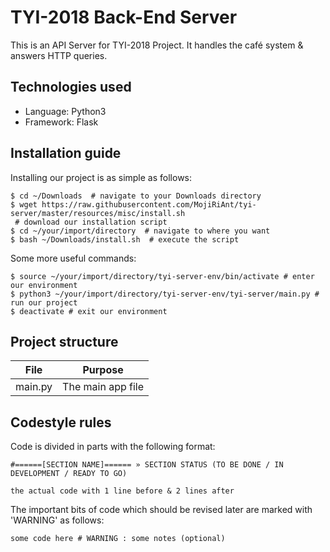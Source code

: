# TYI-2018 Back-End Server

This is an API Server for TYI-2018 Project. It handles the café system & answers HTTP queries.

## Technologies used

* Language: Python3
* Framework: Flask

## Installation guide

Installing our project is as simple as follows:
```console
$ cd ~/Downloads  # navigate to your Downloads directory
$ wget https://raw.githubusercontent.com/MojiRiAnt/tyi-server/master/resources/misc/install.sh
 # download our installation script
$ cd ~/your/import/directory  # navigate to where you want
$ bash ~/Downloads/install.sh  # execute the script
```

Some more useful commands:
```console
$ source ~/your/import/directory/tyi-server-env/bin/activate # enter our environment
$ python3 ~/your/import/directory/tyi-server-env/tyi-server/main.py # run our project
$ deactivate # exit our environment
```

## Project structure

|   File  |      Purpose      |
|:-------:|:-----------------:|
| main.py | The main app file |

## Codestyle rules

Code is divided in parts with the following format:
```
#======[SECTION NAME]====== » SECTION STATUS (TO BE DONE / IN DEVELOPMENT / READY TO GO)

the actual code with 1 line before & 2 lines after

```

The important bits of code which should be revised later are marked with 'WARNING' as follows:
```
some code here # WARNING : some notes (optional)
```

